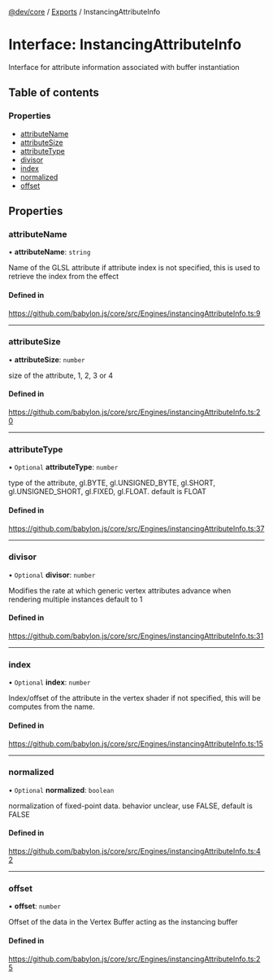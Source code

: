 [@dev/core](../README.md) / [Exports](../modules.md) / InstancingAttributeInfo

# Interface: InstancingAttributeInfo

Interface for attribute information associated with buffer instantiation

## Table of contents

### Properties

- [attributeName](InstancingAttributeInfo.md#attributename)
- [attributeSize](InstancingAttributeInfo.md#attributesize)
- [attributeType](InstancingAttributeInfo.md#attributetype)
- [divisor](InstancingAttributeInfo.md#divisor)
- [index](InstancingAttributeInfo.md#index)
- [normalized](InstancingAttributeInfo.md#normalized)
- [offset](InstancingAttributeInfo.md#offset)

## Properties

### attributeName

• **attributeName**: `string`

Name of the GLSL attribute
if attribute index is not specified, this is used to retrieve the index from the effect

#### Defined in

https://github.com/babylon.js/core/src/Engines/instancingAttributeInfo.ts:9

___

### attributeSize

• **attributeSize**: `number`

size of the attribute, 1, 2, 3 or 4

#### Defined in

https://github.com/babylon.js/core/src/Engines/instancingAttributeInfo.ts:20

___

### attributeType

• `Optional` **attributeType**: `number`

type of the attribute, gl.BYTE, gl.UNSIGNED_BYTE, gl.SHORT, gl.UNSIGNED_SHORT, gl.FIXED, gl.FLOAT.
default is FLOAT

#### Defined in

https://github.com/babylon.js/core/src/Engines/instancingAttributeInfo.ts:37

___

### divisor

• `Optional` **divisor**: `number`

Modifies the rate at which generic vertex attributes advance when rendering multiple instances
default to 1

#### Defined in

https://github.com/babylon.js/core/src/Engines/instancingAttributeInfo.ts:31

___

### index

• `Optional` **index**: `number`

Index/offset of the attribute in the vertex shader
if not specified, this will be computes from the name.

#### Defined in

https://github.com/babylon.js/core/src/Engines/instancingAttributeInfo.ts:15

___

### normalized

• `Optional` **normalized**: `boolean`

normalization of fixed-point data. behavior unclear, use FALSE, default is FALSE

#### Defined in

https://github.com/babylon.js/core/src/Engines/instancingAttributeInfo.ts:42

___

### offset

• **offset**: `number`

Offset of the data in the Vertex Buffer acting as the instancing buffer

#### Defined in

https://github.com/babylon.js/core/src/Engines/instancingAttributeInfo.ts:25
